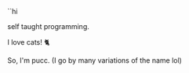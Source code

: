 ``hi

self taught programming.

I love cats! 🐈

So, I'm pucc. (I go by many variations of the name lol)
